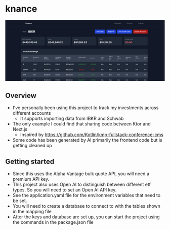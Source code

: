# knance

![screenshot.png](screenshot.png)

## Overview

- I've personally been using this project to track my investments across different accounts 
  - It supports importing data from IBKR and Schwab
- The only example I could find that sharing code between Ktor and Next.js
  - Inspired by https://github.com/Kotlin/kmp-fullstack-conference-cms
- Some code has been generated by AI primarily the frontend code but is getting cleaned up

## Getting started

- Since this uses the Alpha Vantage bulk quote API, you will need a premium API key.
- This project also uses Open AI to distinguish between different etf types. So you will need to set an Open AI API key.
- See the application.yaml file for the environment variables that need to be set.
- You will need to create a database to connect to with the tables shown in the mapping file
- After the keys and database are set up, you can start the project using the commands in the package.json file
